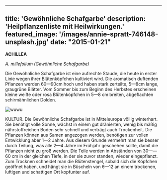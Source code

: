   
---

title: 'Gewöhnliche Schafgarbe'
description: 'Heilpflanzenliste mit Heilwirkungen.'
featured_image: '/images/annie-spratt-746148-unsplash.jpg'
date: "2015-01-21"
---

**ACHILLEA**

*A. millefolium (Gewöhnliche Schafgarbe)*

Die Gewöhnliche Schafgarbe ist eine aufrechte Staude, die heute in erster Linie wegen ihrer Blütenköpfchen kultiviert wird. Die aromatisch duftenden Pflanzen werden 60—90cm hoch und haben stark zerteilte, 5—8cm lange, graugrüne Blätter. Vom Sommer bis zum Beginn des Herbstes erscheinen kleine weiße oder rosa Blütenköpfchen in 5—8 cm breiten, abgeflachten schirmähnlichen Dolden.

![wuwu](https://lh3.googleusercontent.com/HKW96wDIpkera-V7JQL3JykAuGAv7jD59oxSsVo9mlbnmb-B-CMSfFyZxqMBAY4NwJbD3vOmh_nx "gaerar")

KULTUR. Die Gewöhnliche Schafgarbe ist in Mitteleuropa völlig winterhart. Sie benötigt volle Sonne, wächst in einem gut dränierten, wenig bis mäßig nährstoffreichen Boden sehr schnell und verträgt auch Trockenheit. Die Pflanzen können aus Samen angezogen werden, benötigen zur vollen Entwicklung aber 1—2 Jahre. Aus diesem Grunde vermehrt man sie besser durch Teilung, was alle 2—4 Jahre im Frühjahr geschehen sollte, damit die Pflanzen nicht zu groß werden. Die Teile werden in Abständen von 30——60 cm in der gleichen Tiefe, in der sie zuvor standen, wieder eingepflanzt. Zum Trocknen schneidet man die Blütenstengel, sobald sich die Köpfchen geöffnet haben, und hängt sie in Büscheln von 6—12 an einem trockenen, luftigen und schattigen Ort kopfunter auf.